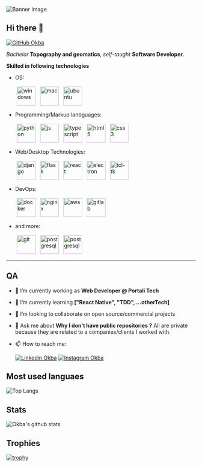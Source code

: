![Banner Image](https://github.com/BeleganStartup/BeleganStartup/blob/main/images/banner.png)

## Hi there 👋
[![GitHub Okba](https://img.shields.io/github/followers/BeleganStartup?label=follow&style=social)](https://github.com/BeleganStartup)

*Bachelor* **Topography and geomatics**, *self-taught* **Software Developer**.

**Skilled in following technologies**

- OS:

    <img src="https://github.com/BeleganStartup/BeleganStartup/blob/main/images/windows8-original.svg" alt="windows" style='padding:2px;margin: 0 2px;vertical-align:middle;width: 50px;'/>
    <img src="https://github.com/BeleganStartup/BeleganStartup/blob/main/images/apple-original.svg" alt="mac" style='padding:2px;margin: 0 2px;vertical-align:middle;width: 50px;'/>
    <img src="https://github.com/BeleganStartup/BeleganStartup/blob/main/images/ubuntu-plain.svg" alt="ubuntu" style='padding:2px;margin: 0 2px;vertical-align:middle;width: 50px;'/>

- Programming/Markup lanbguages:

    <img src="https://github.com/BeleganStartup/BeleganStartup/blob/main/images/python-original.svg" alt="python" style='padding:2px;margin: 0 2px;vertical-align:middle;width: 50px;'/>
    <img src="https://github.com/BeleganStartup/BeleganStartup/blob/main/images/javascript-original.svg" alt="js" style='padding:2px;margin: 0 2px;vertical-align:middle;width: 50px;'/>
    <img src="https://github.com/BeleganStartup/BeleganStartup/blob/main/images/typescript-original.svg" alt="typescript" style='padding:2px;margin: 0 2px;vertical-align:middle;width: 50px;'/>
    <img src="https://github.com/BeleganStartup/BeleganStartup/blob/main/images/html5-original.svg" alt="html5" style='padding:2px;margin: 0 2px;vertical-align:middle;width: 50px;'/>
    <img src="https://github.com/BeleganStartup/BeleganStartup/blob/main/images/css3-original.svg" alt="css3" style='padding:2px;margin: 0 2px;vertical-align:middle;width: 50px;'/>

- Web/Desktop Technologies:

    <img src="https://github.com/BeleganStartup/BeleganStartup/blob/main/images/django-plain.svg" alt="django" style='padding:2px;margin: 0 2px;vertical-align:middle;width: 50px;'/>
    <img src="https://github.com/BeleganStartup/BeleganStartup/blob/main/images/flask-original.svg" alt="flask" style='padding:2px;margin: 0 2px;vertical-align:middle;width: 50px;'/>
    <img src="https://github.com/BeleganStartup/BeleganStartup/blob/main/images/react-original.svg" alt="react" style='padding:2px;margin: 0 2px;vertical-align:middle;width: 50px;'/>
    <img src="https://github.com/BeleganStartup/BeleganStartup/blob/main/images/electron-original.svg" alt="electron" style='padding:2px;margin: 0 2px;vertical-align:middle;width: 50px;'/>
    <img src="https://github.com/BeleganStartup/BeleganStartup/blob/main/images/tcl-tk-original.svg" alt="tcl-tk" style='padding:2px;margin: 0 2px;vertical-align:middle;width: 50px;'/>

- DevOps: 

    <img src="https://github.com/BeleganStartup/BeleganStartup/blob/main/images/docker-original.svg" alt="docker" style='padding:2px;margin: 0 2px;vertical-align:middle;width: 50px;'/>
    <img src="https://github.com/BeleganStartup/BeleganStartup/blob/main/images/nginx-original.svg" alt="nginx" style='padding:2px;margin: 0 2px;vertical-align:middle;width: 50px;'/>
    <img src="https://github.com/BeleganStartup/BeleganStartup/blob/main/images/amazonwebservices-original-wordmark.svg" alt="aws" style='padding:2px;margin: 0 2px;vertical-align:middle;width: 50px;'/>
    <img src="https://github.com/BeleganStartup/BeleganStartup/blob/main/images/gitlab-original.svg" alt="gitlab" style='padding:2px;margin: 0 2px;vertical-align:middle;width: 50px;'/>

- and more:

    <img src="https://github.com/BeleganStartup/BeleganStartup/blob/main/images/git-original.svg" alt="git" style='padding:2px;margin: 0 2px;vertical-align:middle;width: 50px;'/>
    <img src="https://github.com/BeleganStartup/BeleganStartup/blob/main/images/postgresql-original.svg" alt="postgresql" style='padding:2px;margin: 0 2px;vertical-align:middle;width: 50px;'/>
    <img src="https://github.com/BeleganStartup/BeleganStartup/blob/main/images/selenium-original.svg" alt="postgresql" style='padding:2px;margin: 0 2px;vertical-align:middle;width: 50px;'/>

---

## QA

- 🔭 I’m currently working as **Web Developer @ Portali Tech**
- 🌱 I’m currently learning **["React Native", "TDD", ...otherTech]**
- 👯 I’m looking to collaborate on open source/commercial projects
- 💬 Ask me about **Why I don't have public repositories ?** All are private because they are related to a companies/clients I worked with.
- 📫 How to reach me:

    [![Linkedin Okba](https://img.shields.io/badge/-Okba%20Boularaoui-blue?style=flat-square&logo=Linkedin&logoColor=white&link=https://www.linkedin.com/in/boularaouiokba/)](https://www.linkedin.com/in/boularaouiokba/)
    [![Instagram Okba](https://img.shields.io/badge/-Okba%20Boularaoui-red?style=flat-square&logo=Instagram&logoColor=white&link=https://www.instagram.com/prince2m3/)](https://www.instagram.com/prince2m3/)

## Most used languaes

![Top Langs](https://github-readme-stats.vercel.app/api/top-langs/?username=BeleganStartup&layout=compact&theme=dark&hide_border=true)

## Stats

![Okba's github stats](https://github-readme-stats.vercel.app/api?username=BeleganStartup&show_icons=true&hide_border=true&theme=dark)

## Trophies

[![trophy](https://github-profile-trophy.vercel.app/?username=BeleganStartup)](https://github.com/BeleganStartup/github-profile-trophy)
